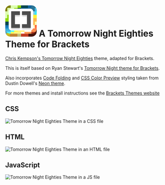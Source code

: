 ![Brackets Themes](https://github.com/Brackets-Themes/TomorrowNight/blob/master/bracket-themes-icon-100x99.png) A Tomorrow Night Eighties Theme for Brackets
=========

[Chris Kempson's Tomorrow Night Eighties](https://github.com/chriskempson/tomorrow-theme) theme, adapted for Brackets.

This is itself based on Ryan Stewart's [Tomorrow Night theme for Brackets](https://github.com/Brackets-Themes/TomorrowNight).

Also incorporates [Code Folding](https://github.com/thehogfather/brackets-code-folding) and [CSS Color Preview](https://github.com/cmgddd/Brackets-css-color-preview) styling taken from Dustin Dowell's [Neon theme](https://github.com/dustindowell22/neon-brackets-theme).

For more themes and install instructions see the [Brackets Themes website](http://brackets-themes.github.io/)

## CSS 
![Tomorrow Night Eighties Theme in a CSS file](https://raw.githubusercontent.com/patrickfatrick/TomorrowNightEighties/master/tomorrow-night-eighties-css.tiff)

## HTML
![Tomorrow Night Eighties Theme in an HTML file](https://raw.githubusercontent.com/patrickfatrick/TomorrowNightEighties/master/tomorrow-night-eighties-html.tiff)

## JavaScript
![Tomorrow Night Eighties Theme in a JS file](https://raw.githubusercontent.com/patrickfatrick/TomorrowNightEighties/master/tomorrow-night-eighties-js.tiff)